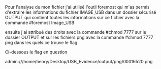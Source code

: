  

 Pour l'analyse de mon fichier j'ai utilisé l'outil foremost qui m'as permis d'extraire les informations
du fichier IMAGE_USB dans un dossier sécurisé OUTPUT qui contient toutes les informations sur ce fichier
avec la commande #foremost Image_USB

ensuite j'ai attribué des droits avec la commande #chmod 7777 sur le dossier OUTPUT et sur les fichiers png
avec la commande #chmod 7777 png  dans les quels ce trouve le flag

Ci-dessous le flag en question 

admin:///home/henry/Desktop/USB_Evidence/output/png/00016520.png

 


